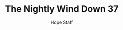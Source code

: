 ---
image: /assets/img/nwd/37_nwd_jeremiah_31_3_b_msg.png
title: The Nightly Wind Down 37
number: 37
categories:
  - The Nightly Wind Down
author: Hope Staff
notes: The Nightly Wind Down 37
embed: >-
  EMBED_GOES_HERE
transcript: >-
  SOME LINES OF TEXT START HERE
---